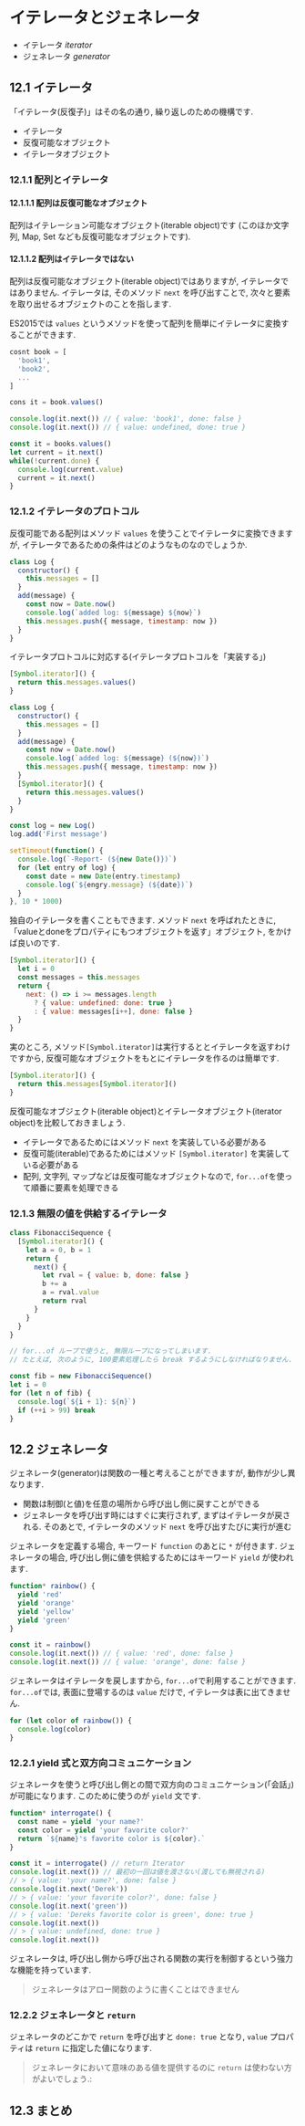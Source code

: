 # イテレータとジェネレータ

- イテレータ _iterator_
- ジェネレータ _generator_

## 12.1 イテレータ
「イテレータ(反復子)」はその名の通り, 繰り返しのための機構です.

- イテレータ
- 反復可能なオブジェクト
- イテレータオブジェクト

### 12.1.1 配列とイテレータ
#### 12.1.1.1 配列は反復可能なオブジェクト
配列はイテレーション可能なオブジェクト(iterable object)です
(このほか文字列, Map, Set なども反復可能なオブジェクトです).

#### 12.1.1.2 配列はイテレータではない
配列は反復可能なオブジェクト(iterable object)ではありますが, イテレータではありません.
イテレータは, そのメソッド `next` を呼び出すことで, 次々と要素を取り出せるオブジェクトのことを指します.

ES2015では `values` というメソッドを使って配列を簡単にイテレータに変換することができます.

```js
cosnt book = [
  'book1',
  'book2',
  ...
]

cons it = book.values()

console.log(it.next()) // { value: 'book1', done: false }
console.log(it.next()) // { value: undefined, done: true }
```

```js
const it = books.values()
let current = it.next()
while(!current.done) {
  console.log(current.value)
  current = it.next()
}
```

### 12.1.2 イテレータのプロトコル
反復可能である配列はメソッド `values` を使うことでイテレータに変換できますが, イテレータであるための条件はどのようなものなのでしょうか.

```js
class Log {
  constructor() {
    this.messages = []
  }
  add(message) {
    const now = Date.now()
    console.log(`added log: ${message} ${now}`)
    this.messages.push({ message, timestamp: now })
  }
}
```

イテレータプロトコルに対応する(イテレータプロトコルを「実装する」)

```js
[Symbol.iterator]() {
  return this.messages.values()
}
```

```js
class Log {
  constructor() {
    this.messages = []
  }
  add(message) {
    const now = Date.now()
    console.log(`added log: ${message} (${now})`)
    this.messages.push({ message, timestamp: now })
  }
  [Symbol.iterator]() {
    return this.messages.values()
  }
}

const log = new Log()
log.add('First message')

setTimeout(function() {
  console.log(`-Report- (${new Date()})`)
  for (let entry of log) {
    const date = new Date(entry.timestamp)
    console.log(`${engry.message} (${date})`)
  }
}, 10 * 1000)
```

独自のイテレータを書くこともできます.
メソッド `next` を呼ばれたときに, 「valueとdoneをプロパティにもつオブジェクトを返す」オブジェクト, をかけば良いのです.

```js
[Symbol.iterator]() {
  let i = 0
  const messages = this.messages
  return {
    next: () => i >= messages.length
      ? { value: undefined: done: true }
      : { value: messages[i++], done: false }
  }
}
```

実のところ, メソッド`[Symbol.iterator]`は実行するととイテレータを返すわけですから,
反復可能なオブジェクトをもとにイテレータを作るのは簡単です.

```js
[Symbol.iterator]() {
  return this.messages[Symbol.iterator]()
}
```

反復可能なオブジェクト(iterable object)とイテレータオブジェクト(iterator object)を比較しておきましょう.

- イテレータであるためにはメソッド `next` を実装している必要がある
- 反復可能(iterable)であるためにはメソッド `[Symbol.iterator]` を実装している必要がある
- 配列, 文字列, マップなどは反復可能なオブジェクトなので, `for...of`を使って順番に要素を処理できる

### 12.1.3 無限の値を供給するイテレータ

```js
class FibonacciSequence {
  [Symbol.iterator]() {
    let a = 0, b = 1
    return {
      next() {
        let rval = { value: b, done: false }
        b += a
        a = rval.value
        return rval
      }
    }
  }
}

// for...of ループで使うと, 無限ループになってしまいます.
// たとえば, 次のように, 100要素処理したら break するようにしなければなりません.

const fib = new FibonacciSequence()
let i = 0
for (let n of fib) {
  console.log(`${i + 1}: ${n}`)
  if (++i > 99) break
}
```

## 12.2 ジェネレータ
ジェネレータ(generator)は関数の一種と考えることができますが, 動作が少し異なります.

- 関数は制御(と値)を任意の場所から呼び出し側に戻すことができる
- ジェネレータを呼び出す時にはすぐに実行されず, まずはイテレータが戻される. そのあとで, イテレータのメソッド `next` を呼び出すたびに実行が進む

ジェネレータを定義する場合, キーワード `function` のあとに `*` が付きます.
ジェネレータの場合, 呼び出し側に値を供給するためにはキーワード `yield` が使われます.

```js
function* rainbow() {
  yield 'red'
  yield 'orange'
  yield 'yellow'
  yield 'green'
}

const it = rainbow()
console.log(it.next()) // { value: 'red', done: false }
console.log(it.next()) // { value: 'orange', done: false }
```

ジェネレータはイテレータを戻しますから, `for...of`で利用することができます.
`for...of`では, 表面に登場するのは `value` だけで, イテレータは表に出てきません.

```js
for (let color of rainbow()) {
  console.log(color)
}
```

### 12.2.1 yield 式と双方向コミュニケーション
ジェネレータを使うと呼び出し側との間で双方向のコミュニケーション(「会話」)が可能になります.
このために使うのが `yield` 文です.

```js
function* interrogate() {
  const name = yield 'your name?'
  const color = yield 'your favorite color?'
  return `${name}'s favorite color is ${color}.`
}

const it = interrogate() // return Iterator
console.log(it.next()) // 最初の一回は値を渡さない(渡しても無視される)
// > { value: 'your name?', done: false }
console.log(it.next('Derek'))
// > { value: 'your favorite color?', done: false }
console.log(it.next('green'))
// > { value: 'Dereks favorite color is green', done: true }
console.log(it.next())
// > { value: undefined, done: true }
console.log(it.next())
```

ジェネレータは, 呼び出し側から呼び出される関数の実行を制御するという強力な機能を持っています.

> ジェネレータはアロー関数のように書くことはできません

### 12.2.2 ジェネレータと `return`
ジェネレータのどこかで `return` を呼び出すと `done: true` となり, `value` プロパティは `return` に指定した値になります.

> ジェネレータにおいて意味のある値を提供するのに `return` は使わない方がよいでしょう.:

## 12.3 まとめ

